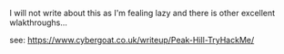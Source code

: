 I  will not write about this as I'm fealing lazy and there is other excellent wlakthroughs...

see: https://www.cybergoat.co.uk/writeup/Peak-Hill-TryHackMe/


